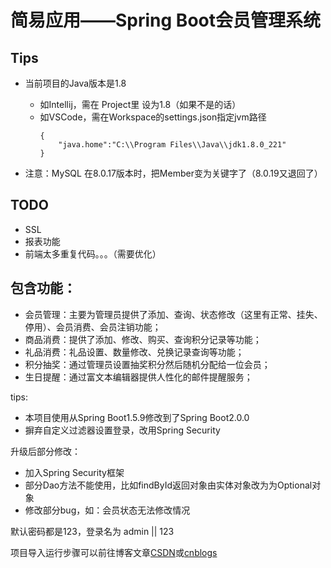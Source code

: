 # 简易应用——Spring Boot会员管理系统

## Tips
- 当前项目的Java版本是1.8
    - 如Intellij，需在 Project里 设为1.8（如果不是的话）
    - 如VSCode，需在Workspace的settings.json指定jvm路径
        ```
        {
            "java.home":"C:\\Program Files\\Java\\jdk1.8.0_221"
        }
        ```
    
- 注意：MySQL 在8.0.17版本时，把Member变为关键字了（8.0.19又退回了）

## TODO
- SSL
- 报表功能
- 前端太多重复代码。。。（需要优化）


## 包含功能：

- 会员管理：主要为管理员提供了添加、查询、状态修改（这里有正常、挂失、停用）、会员消费、会员注销功能；
- 商品消费：提供了添加、修改、购买、查询积分记录等功能；
- 礼品消费：礼品设置、数量修改、兑换记录查询等功能；
- 积分抽奖：通过管理员设置抽奖积分然后随机分配给一位会员；
- 生日提醒：通过富文本编辑器提供人性化的邮件提醒服务；

tips:
- 本项目使用从Spring Boot1.5.9修改到了Spring Boot2.0.0
- 摒弃自定义过滤器设置登录，改用Spring Security


升级后部分修改：
- 加入Spring Security框架
- 部分Dao方法不能使用，比如findById返回对象由实体对象改为为Optional对象
- 修改部分bug，如：会员状态无法修改情况


默认密码都是123，登录名为 admin || 123

项目导入运行步骤可以前往博客文章[CSDN](http://blog.csdn.net/lger_pro/article/details/79181044)或[cnblogs](https://www.cnblogs.com/lger/p/8366320.html)